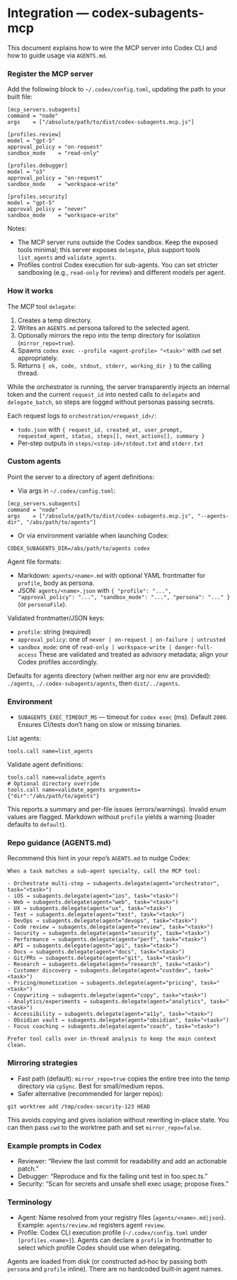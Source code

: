 # Integration — codex-subagents-mcp

This document explains how to wire the MCP server into Codex CLI and how to guide usage via `AGENTS.md`.

### Register the MCP server

Add the following block to `~/.codex/config.toml`, updating the path to your built file:

```
[mcp_servers.subagents]
command = "node"
args    = ["/absolute/path/to/dist/codex-subagents.mcp.js"]

[profiles.review]
model = "gpt-5"
approval_policy = "on-request"
sandbox_mode    = "read-only"

[profiles.debugger]
model = "o3"
approval_policy = "on-request"
sandbox_mode    = "workspace-write"

[profiles.security]
model = "gpt-5"
approval_policy = "never"
sandbox_mode    = "workspace-write"
```

Notes:
- The MCP server runs outside the Codex sandbox. Keep the exposed tools minimal; this server exposes `delegate`, plus support tools `list_agents` and `validate_agents`.
- Profiles control Codex execution for sub-agents. You can set stricter sandboxing (e.g., `read-only` for review) and different models per agent.

### How it works

The MCP tool `delegate`:
1. Creates a temp directory.
2. Writes an `AGENTS.md` persona tailored to the selected agent.
3. Optionally mirrors the repo into the temp directory for isolation (`mirror_repo=true`).
4. Spawns `codex exec --profile <agent-profile> "<task>"` with `cwd` set appropriately.
5. Returns `{ ok, code, stdout, stderr, working_dir }` to the calling thread.

While the orchestrator is running, the server transparently injects an internal token and the current `request_id` into nested calls to `delegate` and `delegate_batch`, so steps are logged without personas passing secrets.

Each request logs to `orchestration/<request_id>/`:
- `todo.json` with `{ request_id, created_at, user_prompt, requested_agent, status, steps[], next_actions[], summary }`
- Per‑step outputs in `steps/<step-id>/stdout.txt` and `stderr.txt`

### Custom agents

Point the server to a directory of agent definitions:

- Via args in `~/.codex/config.toml`:

```
[mcp_servers.subagents]
command = "node"
args    = ["/absolute/path/to/dist/codex-subagents.mcp.js", "--agents-dir", "/abs/path/to/agents"]
```

- Or via environment variable when launching Codex:

```
CODEX_SUBAGENTS_DIR=/abs/path/to/agents codex
```

Agent file formats:
- Markdown: `agents/<name>.md` with optional YAML frontmatter for `profile`, body as persona.
- JSON: `agents/<name>.json` with `{ "profile": "...", "approval_policy": "...", "sandbox_mode": "...", "persona": "..." }` (or `personaFile`).

Validated frontmatter/JSON keys:
- `profile`: string (required)
- `approval_policy`: one of `never | on-request | on-failure | untrusted`
- `sandbox_mode`: one of `read-only | workspace-write | danger-full-access`
These are validated and treated as advisory metadata; align your Codex profiles accordingly.

Defaults for agents directory (when neither arg nor env are provided): `./agents`, `./.codex-subagents/agents`, then `dist/../agents`.

### Environment

- `SUBAGENTS_EXEC_TIMEOUT_MS` — timeout for `codex exec` (ms). Default `2000`. Ensures CI/tests don’t hang on slow or missing binaries.

List agents:

```
tools.call name=list_agents
```

Validate agent definitions:

```
tools.call name=validate_agents
# Optional directory override
tools.call name=validate_agents arguments={"dir":"/abs/path/to/agents"}
```
This reports a summary and per-file issues (errors/warnings). Invalid enum values are flagged. Markdown without `profile` yields a warning (loader defaults to `default`).

### Repo guidance (AGENTS.md)

Recommend this hint in your repo’s `AGENTS.md` to nudge Codex:

```
When a task matches a sub-agent specialty, call the MCP tool:

- Orchestrate multi-step → subagents.delegate(agent="orchestrator", task="<task>")
- iOS → subagents.delegate(agent="ios", task="<task>")
- Web → subagents.delegate(agent="web", task="<task>")
- UX → subagents.delegate(agent="ux", task="<task>")
- Test → subagents.delegate(agent="test", task="<task>")
- DevOps → subagents.delegate(agent="devops", task="<task>")
- Code review → subagents.delegate(agent="review", task="<task>")
- Security → subagents.delegate(agent="security", task="<task>")
- Performance → subagents.delegate(agent="perf", task="<task>")
- API → subagents.delegate(agent="api", task="<task>")
- Docs → subagents.delegate(agent="docs", task="<task>")
- Git/PRs → subagents.delegate(agent="git", task="<task>")
- Research → subagents.delegate(agent="research", task="<task>")
- Customer discovery → subagents.delegate(agent="custdev", task="<task>")
- Pricing/monetization → subagents.delegate(agent="pricing", task="<task>")
- Copywriting → subagents.delegate(agent="copy", task="<task>")
- Analytics/experiments → subagents.delegate(agent="analytics", task="<task>")
- Accessibility → subagents.delegate(agent="a11y", task="<task>")
- Obsidian vault → subagents.delegate(agent="obsidian", task="<task>")
- Focus coaching → subagents.delegate(agent="coach", task="<task>")

Prefer tool calls over in-thread analysis to keep the main context clean.
```

### Mirroring strategies

- Fast path (default): `mirror_repo=true` copies the entire tree into the temp directory via `cpSync`. Best for small/medium repos.
- Safer alternative (recommended for larger repos):

```
git worktree add /tmp/codex-security-123 HEAD
```

This avoids copying and gives isolation without rewriting in-place state. You can then pass `cwd` to the worktree path and set `mirror_repo=false`.

### Example prompts in Codex

- Reviewer: “Review the last commit for readability and add an actionable patch.”
- Debugger: “Reproduce and fix the failing unit test in foo.spec.ts.”
- Security: “Scan for secrets and unsafe shell exec usage; propose fixes.”
### Terminology

- Agent: Name resolved from your registry files (`agents/<name>.md|json`). Example: `agents/review.md` registers agent `review`.
- Profile: Codex CLI execution profile (`~/.codex/config.toml` under `[profiles.<name>]`). Agents can declare a `profile` in frontmatter to select which profile Codex should use when delegating.

Agents are loaded from disk (or constructed ad‑hoc by passing both `persona` and `profile` inline). There are no hardcoded built‑in agent names.

